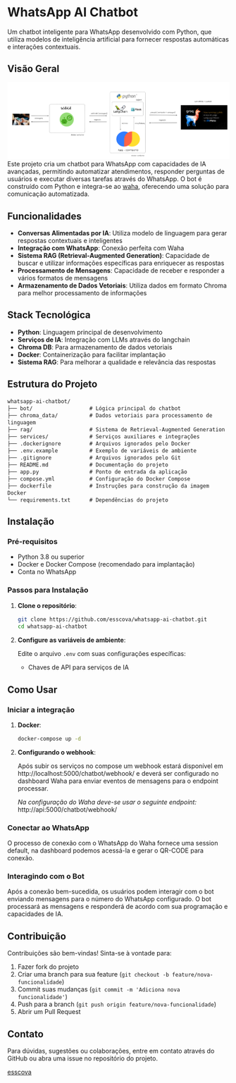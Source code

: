 # WhatsApp AI Chatbot

Um chatbot inteligente para WhatsApp desenvolvido com Python, que utiliza modelos de inteligência artificial para fornecer respostas automáticas e interações contextuais.

## Visão Geral
![image](./image.png)
Este projeto cria um chatbot para WhatsApp com capacidades de IA avançadas, permitindo automatizar atendimentos, responder perguntas de usuários e executar diversas tarefas através do WhatsApp. O bot é construído com Python e integra-se ao [waha](https://waha.devlike.pro/), oferecendo uma solução para comunicação automatizada.

## Funcionalidades

- **Conversas Alimentadas por IA**: Utiliza modelo de linguagem para gerar respostas contextuais e inteligentes
- **Integração com WhatsApp**: Conexão perfeita com Waha
- **Sistema RAG (Retrieval-Augmented Generation)**: Capacidade de buscar e utilizar informações específicas para enriquecer as respostas
- **Processamento de Mensagens**: Capacidade de receber e responder a vários formatos de mensagens
- **Armazenamento de Dados Vetoriais**: Utiliza dados em formato Chroma para melhor processamento de informações

## Stack Tecnológica

- **Python**: Linguagem principal de desenvolvimento
- **Serviços de IA**: Integração com LLMs através do langchain
- **Chroma DB**: Para armazenamento de dados vetoriais
- **Docker**: Containerização para facilitar implantação
- **Sistema RAG**: Para melhorar a qualidade e relevância das respostas

## Estrutura do Projeto

```
whatsapp-ai-chatbot/
├── bot/                  # Lógica principal do chatbot
├── chroma_data/          # Dados vetoriais para processamento de linguagem
├── rag/                  # Sistema de Retrieval-Augmented Generation
├── services/             # Serviços auxiliares e integrações
├── .dockerignore         # Arquivos ignorados pelo Docker
├── .env.example          # Exemplo de variáveis de ambiente
├── .gitignore            # Arquivos ignorados pelo Git
├── README.md             # Documentação do projeto
├── app.py                # Ponto de entrada da aplicação
├── compose.yml           # Configuração do Docker Compose
├── dockerfile            # Instruções para construção da imagem Docker
└── requirements.txt      # Dependências do projeto
```

## Instalação

### Pré-requisitos

- Python 3.8 ou superior
- Docker e Docker Compose (recomendado para implantação)
- Conta no WhatsApp 

### Passos para Instalação

1. **Clone o repositório**:
   ```bash
   git clone https://github.com/esscova/whatsapp-ai-chatbot.git
   cd whatsapp-ai-chatbot
   ```

2. **Configure as variáveis de ambiente**:

   Edite o arquivo `.env` com suas configurações específicas:
   - Chaves de API para serviços de IA

## Como Usar
### Iniciar a integração
1. **Docker**:
   ```bash
   docker-compose up -d
   ```

2. **Configurando o webhook**:
    
    Após subir os serviços no compose um webhook estará disponível em http://localhost:5000/chatbot/webhook/ e deverá ser configurado no dashboard Waha para enviar eventos de mensagens para o endpoint processar.

    *Na configuração do Waha deve-se usar o seguinte endpoint:* http://api:5000/chatbot/webhook/
   

### Conectar ao WhatsApp

O processo de conexão com o WhatsApp do Waha fornece uma session default, na dashboard podemos acessá-la e gerar o QR-CODE para conexão.

### Interagindo com o Bot

Após a conexão bem-sucedida, os usuários podem interagir com o bot enviando mensagens para o número do WhatsApp configurado. O bot processará as mensagens e responderá de acordo com sua programação e capacidades de IA.

## Contribuição

Contribuições são bem-vindas! Sinta-se à vontade para:

1. Fazer fork do projeto
2. Criar uma branch para sua feature (`git checkout -b feature/nova-funcionalidade`)
3. Commit suas mudanças (`git commit -m 'Adiciona nova funcionalidade'`)
4. Push para a branch (`git push origin feature/nova-funcionalidade`)
5. Abrir um Pull Request


## Contato

Para dúvidas, sugestões ou colaborações, entre em contato através do GitHub ou abra uma issue no repositório do projeto.

[esscova](https://github.com/esscova)

